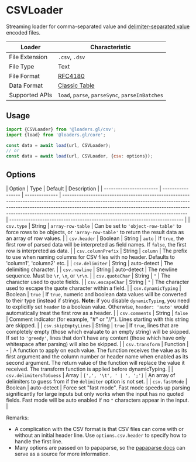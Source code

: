 # CSVLoader

Streaming loader for comma-separated value and [delimiter-separated value](https://en.wikipedia.org/wiki/Delimiter-separated_values) encoded files.

| Loader         | Characteristic                                       |
| -------------- | ---------------------------------------------------- |
| File Extension | `.csv`, `.dsv`                                       |
| File Type      | Text                                                 |
| File Format    | [RFC4180](https://tools.ietf.org/html/rfc4180)       |
| Data Format    | [Classic Table](/docs/specifications/category-table) |
| Supported APIs | `load`, `parse`, `parseSync`, `parseInBatches`       |

## Usage

```js
import {CSVLoader} from '@loaders.gl/csv';
import {load} from '@loaders.gl/core';

const data = await load(url, CSVLoader);
// or
const data = await load(url, CSVLoader, {csv: options});
```

## Options

| Option                  | Type              | Default        | Description                                                                                                                                                                                                                                                                                     |
| ----------------------- | ----------------- | -------------- | ----------------------------------------------------------------------------------------------------------------------------------------------------------------------------------------------------------------------------------------------------------------------------------------------- | -------------------------------------------------------------------------- |
| `csv.type`         | String            | `array-row-table`   | Can be set to `'object-row-table'` to force rows to be objects, or `'array-row-table'` to return the result data as an array of row values.                                                                                                                                                                         |
| `csv.header`            | Boolean \| String | `auto`         | If `true`, the first row of parsed data will be interpreted as field names. If `false`, the first row is interpreted as data.                                                                                                                                                                   |
| `csv.columnPrefix`      | String            | `column`       | The prefix to use when naming columns for CSV files with no header. Defaults to 'column1', 'column2' etc.                                                                                                                                                                                       |
| `csv.delimiter`         | String            | auto-detect    | The delimiting character.                                                                                                                                                                                                                                                                       |
| `csv.newline`           | String            | auto-detect    | The newline sequence. Must be `\r`, `\n`, or `\r\n`.                                                                                                                                                                                                                                            |
| `csv.quoteChar`         | String            | `"`            | The character used to quote fields.                                                                                                                                                                                                                                                             |
| `csv.escapeChar`        | String            | `"`            | The character used to escape the quote character within a field.                                                                                                                                                                                                                                |
| `csv.dynamicTyping`     | Boolean           | `true`         | If `true`, numeric and boolean data values will be converted to their type (instead if strings. **Note**: if you disable `dynamicTyping`, you need to explicitly set `header` to a boolean value. Otherwise, `header: 'auto'` would automatically treat the first row as a header.              |
| `csv.comments`          | String            | `false`        | Comment indicator (for example, "#" or "//"). Lines starting with this string are skipped.                                                                                                                                                                                                      |
| `csv.skipEmptyLines`    | String            | `true`        | If `true`, lines that are completely empty (those which evaluate to an empty string) will be skipped. If set to `'greedy'`, lines that don't have any content (those which have only whitespace after parsing) will also be skipped.                                                            |
| `csv.transform`         | Function          | -              | A function to apply on each value. The function receives the value as its first argument and the column number or header name when enabled as its second argument. The return value of the function will replace the value it received. The transform function is applied before dynamicTyping. |
| `csv.delimitersToGuess` | Array             | `[',', '\t', ' | ', ';']`                                                                                                                                                                                                                                                                                        | An array of delimiters to guess from if the `delimiter` option is not set. |
| `csv.fastMode`          | Boolean           | auto-detect    | Force set "fast mode". Fast mode speeds up parsing significantly for large inputs but only works when the input has no quoted fields. Fast mode will be auto enabled if no `"` characters appear in the input.                                                                                  |

Remarks:

- A complication with the CSV format is that CSV files can come with or without an initial header line. Use `options.csv.header` to specify how to handle the first line.
- Many options are passed on to papaparse, so the [papaparse docs](https://www.papaparse.com/docs#config) can serve as a source for more information.
